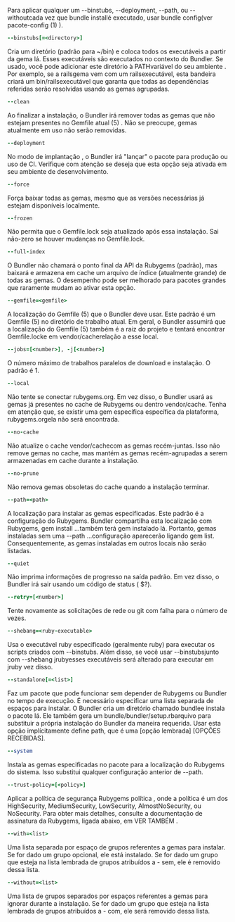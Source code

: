 Para aplicar qualquer um --binstubs, --deployment, --path, ou --withoutcada vez que bundle installé executado, usar bundle config(ver pacote-config (1) ).

```ruby
--binstubs[=<directory>]
```

Cria um diretório (padrão para ~/bin) e coloca todos os executáveis ​​a partir da gema lá. Esses executáveis ​​são executados no contexto do Bundler. Se usado, você pode adicionar este diretório à PATHvariável do seu ambiente . Por exemplo, se a railsgema vem com um railsexecutável, esta bandeira criará um bin/railsexecutável que garanta que todas as dependências referidas serão resolvidas usando as gemas agrupadas.

```ruby
--clean
```

Ao finalizar a instalação, o Bundler irá remover todas as gemas que não estejam presentes no Gemfile atual (5) . Não se preocupe, gemas atualmente em uso não serão removidas.

```ruby
--deployment
```

No modo de implantação , o Bundler irá "lançar" o pacote para produção ou uso de CI. Verifique com atenção se deseja que esta opção seja ativada em seu ambiente de desenvolvimento.

```ruby
--force
```

Força baixar todas as gemas, mesmo que as versões necessárias já estejam disponíveis localmente.

```ruby
--frozen
```

Não permita que o Gemfile.lock seja atualizado após essa instalação. Sai não-zero se houver mudanças no Gemfile.lock.

```ruby
--full-index
```

O Bundler não chamará o ponto final da API da Rubygems (padrão), mas baixará e armazena em cache um arquivo de índice (atualmente grande) de todas as gemas. O desempenho pode ser melhorado para pacotes grandes que raramente mudam ao ativar esta opção.

```ruby
--gemfile=<gemfile>
```

A localização do Gemfile (5) que o Bundler deve usar. Este padrão é um Gemfile (5) no diretório de trabalho atual. Em geral, o Bundler assumirá que a localização do Gemfile (5) também é a raiz do projeto e tentará encontrar Gemfile.locke em vendor/cacherelação a esse local.

```ruby
--jobs=[<number>], -j[<number>]
```
O número máximo de trabalhos paralelos de download e instalação. O padrão é 1.

```ruby
--local
```

Não tente se conectar rubygems.org. Em vez disso, o Bundler usará as gemas já presentes no cache de Rubygems ou dentro vendor/cache. Tenha em atenção que, se existir uma gem específica específica da plataforma, rubygems.orgela não será encontrada.

```ruby
--no-cache
```

Não atualize o cache vendor/cachecom as gemas recém-juntas. Isso não remove gemas no cache, mas mantém as gemas recém-agrupadas a serem armazenadas em cache durante a instalação.

```ruby
--no-prune
```

Não remova gemas obsoletas do cache quando a instalação terminar.

```ruby
--path=<path>
```

A localização para instalar as gemas especificadas. Este padrão é a configuração do Rubygems. Bundler compartilha esta localização com Rubygems, gem install ...também terá gem instalado lá. Portanto, gemas instaladas sem uma --path ...configuração aparecerão ligando gem list. Consequentemente, as gemas instaladas em outros locais não serão listadas.

```ruby
--quiet
```

Não imprima informações de progresso na saída padrão. Em vez disso, o Bundler irá sair usando um código de status ( $?).

```ruby
--retry=[<number>]
```

Tente novamente as solicitações de rede ou git com falha para o número de vezes.

```ruby
--shebang=<ruby-executable>
```

Usa o executável ruby ​​especificado (geralmente ruby) para executar os scripts criados com --binstubs. Além disso, se você usar --binstubsjunto com --shebang jrubyesses executáveis ​​será alterado para executar em jruby vez disso.

```ruby
--standalone[=<list>]
```

Faz um pacote que pode funcionar sem depender de Rubygems ou Bundler no tempo de execução. É necessário especificar uma lista separada de espaços para instalar. O Bundler cria um diretório chamado bundlee instala o pacote lá. Ele também gera um bundle/bundler/setup.rbarquivo para substituir a própria instalação do Bundler da maneira requerida. Usar esta opção implícitamente define path, que é uma [opção lembrada] [OPÇÕES RECEBIDAS].

```ruby
--system
```

Instala as gemas especificadas no pacote para a localização do Rubygems do sistema. Isso substitui qualquer configuração anterior de --path.

```ruby
--trust-policy=[<policy>]
```

Aplicar a política de segurança Rubygems política , onde a política é um dos HighSecurity, MediumSecurity, LowSecurity, AlmostNoSecurity, ou NoSecurity. Para obter mais detalhes, consulte a documentação de assinatura da Rubygems, ligada abaixo, em VER TAMBÉM .

```ruby
--with=<list>
```

Uma lista separada por espaço de grupos referentes a gemas para instalar. Se for dado um grupo opcional, ele está instalado. Se for dado um grupo que esteja na lista lembrada de grupos atribuídos a - sem, ele é removido dessa lista.

```ruby
--without=<list>
```

Uma lista de grupos separados por espaços referentes a gemas para ignorar durante a instalação. Se for dado um grupo que esteja na lista lembrada de grupos atribuídos a - com, ele será removido dessa lista.